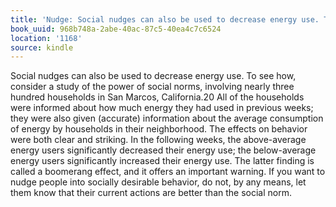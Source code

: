 ```yaml
---
title: 'Nudge: Social nudges can also be used to decrease energy use. To se…'
book_uuid: 968b748a-2abe-40ac-87c5-40ea4c7c6524
location: '1168'
source: kindle
---
```


Social nudges can also be used to decrease energy use. To see how, consider a study of the power of social norms, involving nearly three hundred households in San Marcos, California.20 All of the households were informed about how much energy they had used in previous weeks; they were also given (accurate) information about the average consumption of energy by households in their neighborhood. The effects on behavior were both clear and striking. In the following weeks, the above-average energy users significantly decreased their energy use; the below-average energy users significantly increased their energy use. The latter finding is called a boomerang effect, and it offers an important warning. If you want to nudge people into socially desirable behavior, do not, by any means, let them know that their current actions are better than the social norm.
